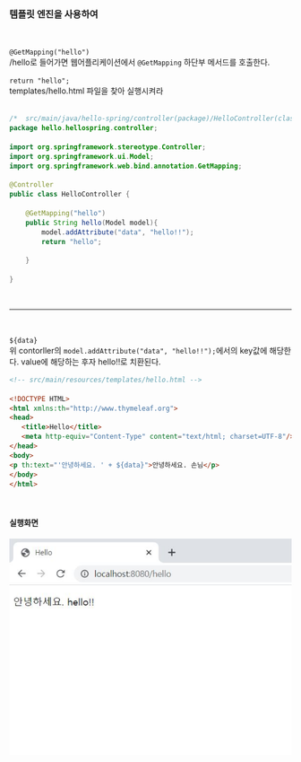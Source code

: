 ### 템플릿 엔진을 사용하여

<br>

```@GetMapping("hello")``` <br> /hello로 들어가면 웹어플리케이션에서  ```@GetMapping``` 하단부 메서드를 호출한다.<br>


```return "hello";```<br>
templates/hello.html 파일을 찾아 실행시켜라

```java

/*  src/main/java/hello-spring/controller(package)/HelloController(class) 생성  */
package hello.hellospring.controller;

import org.springframework.stereotype.Controller;
import org.springframework.ui.Model;
import org.springframework.web.bind.annotation.GetMapping;

@Controller
public class HelloController {

    @GetMapping("hello")
    public String hello(Model model){
        model.addAttribute("data", "hello!!");
        return "hello";

    }

}
```
<br>

---
<br>

```${data}```
<br>위 contorller의 ```model.addAttribute("data", "hello!!");```에서의 key값에 해당한다. value에 해당하는 후자 hello!!로 치환된다.

 ```html
 <!-- src/main/resources/templates/hello.html -->

<!DOCTYPE HTML>
<html xmlns:th="http://www.thymeleaf.org">
<head>
    <title>Hello</title>
    <meta http-equiv="Content-Type" content="text/html; charset=UTF-8"/>
</head>
<body>
<p th:text="'안녕하세요. ' + ${data}">안녕하세요. 손님</p>
</body>
</html>
```
<br>

#### 실행화면
![사진](image/intro1_output.JPG)